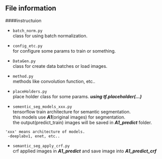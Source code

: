 ## **File information**


####instructuion

* `batch_norm.py`  
class for using batch normalization.

* `config_etc.py`  
for configure some params to train or something.  

* `DataGen.py`  
class for create data batches or load images.

* `method.py`  
methods like convolution function, etc..  

* `placeHolders.py`  
place holder class for some params.
**_using tf.placeholder(...)_**  

* `sementic_seg_models_xxx.py`  
tensorflow train architecture for semantic segmentation.   
this models use _**A1**_(original images) for segmentation.   
the output(predict_train) images will be saved in **_A1_predict_** folder.
~~~
'xxx' means architecture of models.
 -deeplabv1, enet, etc..
~~~

* `semantic_seg_apply_crf.py`  
crf applied images in _**A1_predict**_ and save image into **_A1_predict_crf_**



 

